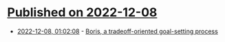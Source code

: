 # [Published on 2022-12-08](index.md)

* [2022-12-08, 01:02:08](https://news.ycombinator.com/item?id=33902718) - [Boris, a tradeoff-oriented goal-setting process](https://vaughntan.org/unpacking-boris)

